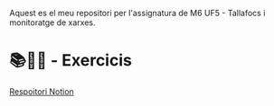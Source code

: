 Aquest es el meu repositori per l'assignatura de M6 UF5 - Tallafocs i monitoratge de xarxes.
# 📚📝💾 - Exercicis 
[Respoitori Notion](https://www.notion.so/Zulema-M6-Seguretat-Inform-tica-1068dad83f95805ebcadf620b666c6fd)
